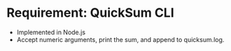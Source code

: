 # Requirement: QuickSum CLI
- Implemented in Node.js
- Accept numeric arguments, print the sum, and append to quicksum.log.